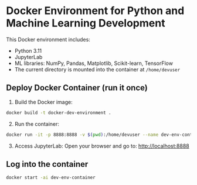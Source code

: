 # Docker Environment for Python and Machine Learning Development 

This Docker environment includes:
- Python 3.11
- JupyterLab
- ML libraries: NumPy, Pandas, Matplotlib, Scikit-learn, TensorFlow
- The current directory is mounted into the container at `/home/devuser`

## Deploy Docker Container (run it once)

1. Build the Docker image:

```bash
docker build -t docker-dev-environment .
```

2. Run the container:

```bash
docker run -it -p 8888:8888 -v $(pwd):/home/devuser --name dev-env-container docker-dev-environment
```

3. Access JupyterLab:
Open your browser and go to: [http://localhost:8888](http://localhost:8888)

## Log into the container

```bash
docker start -ai dev-env-container
```
